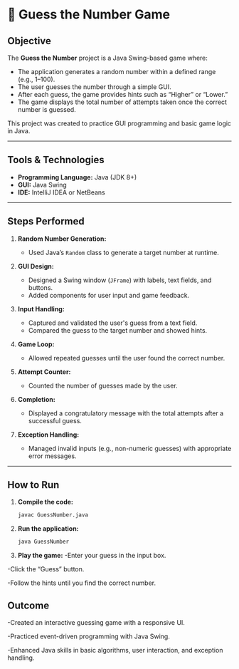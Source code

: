 # 🎯 Guess the Number Game

## Objective

The **Guess the Number** project is a Java Swing-based game where:
- The application generates a random number within a defined range (e.g., 1–100).
- The user guesses the number through a simple GUI.
- After each guess, the game provides hints such as “Higher” or “Lower.”
- The game displays the total number of attempts taken once the correct number is guessed.

This project was created to practice GUI programming and basic game logic in Java.

---

## Tools & Technologies

- **Programming Language:** Java (JDK 8+)
- **GUI:** Java Swing
- **IDE:** IntelliJ IDEA or NetBeans

---

## Steps Performed

1. **Random Number Generation:**
   - Used Java’s `Random` class to generate a target number at runtime.

2. **GUI Design:**
   - Designed a Swing window (`JFrame`) with labels, text fields, and buttons.
   - Added components for user input and game feedback.

3. **Input Handling:**
   - Captured and validated the user's guess from a text field.
   - Compared the guess to the target number and showed hints.

4. **Game Loop:**
   - Allowed repeated guesses until the user found the correct number.

5. **Attempt Counter:**
   - Counted the number of guesses made by the user.

6. **Completion:**
   - Displayed a congratulatory message with the total attempts after a successful guess.

7. **Exception Handling:**
   - Managed invalid inputs (e.g., non-numeric guesses) with appropriate error messages.

---

## How to Run

1. **Compile the code:**
   ```bash
   javac GuessNumber.java

2. **Run the application:**
   ```bash
   java GuessNumber

3. **Play the game:**
  -Enter your guess in the input box.

  -Click the “Guess” button.

  -Follow the hints until you find the correct number.

## Outcome

-Created an interactive guessing game with a responsive UI.

-Practiced event-driven programming with Java Swing.

-Enhanced Java skills in basic algorithms, user interaction, and exception handling.
